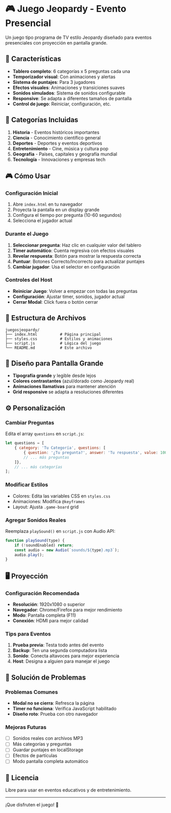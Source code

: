 # 🎮 Juego Jeopardy - Evento Presencial

Un juego tipo programa de TV estilo Jeopardy diseñado para eventos presenciales con proyección en pantalla grande.

## 🚀 Características

- **Tablero completo**: 6 categorías x 5 preguntas cada una
- **Temporizador visual**: Con animaciones y alertas
- **Sistema de puntajes**: Para 3 jugadores
- **Efectos visuales**: Animaciones y transiciones suaves
- **Sonidos simulados**: Sistema de sonidos configurable
- **Responsive**: Se adapta a diferentes tamaños de pantalla
- **Control de juego**: Reiniciar, configuración, etc.

## 🎯 Categorías Incluidas

1. **Historia** - Eventos históricos importantes
2. **Ciencia** - Conocimiento científico general  
3. **Deportes** - Deportes y eventos deportivos
4. **Entretenimiento** - Cine, música y cultura pop
5. **Geografía** - Países, capitales y geografía mundial
6. **Tecnología** - Innovaciones y empresas tech

## 🎮 Cómo Usar

### Configuración Inicial
1. Abre `index.html` en tu navegador
2. Proyecta la pantalla en un display grande
3. Configura el tiempo por pregunta (10-60 segundos)
4. Selecciona el jugador actual

### Durante el Juego
1. **Seleccionar pregunta**: Haz clic en cualquier valor del tablero
2. **Timer automático**: Cuenta regresiva con efectos visuales
3. **Revelar respuesta**: Botón para mostrar la respuesta correcta  
4. **Puntuar**: Botones Correcto/Incorrecto para actualizar puntajes
5. **Cambiar jugador**: Usa el selector en configuración

### Controles del Host
- **Reiniciar Juego**: Volver a empezar con todas las preguntas
- **Configuración**: Ajustar timer, sonidos, jugador actual
- **Cerrar Modal**: Click fuera o botón cerrar

## 📁 Estructura de Archivos

```
juegosjeopardy/
├── index.html          # Página principal
├── styles.css          # Estilos y animaciones
├── script.js           # Lógica del juego
└── README.md           # Este archivo
```

## 🎨 Diseño para Pantalla Grande

- **Tipografía grande** y legible desde lejos
- **Colores contrastantes** (azul/dorado como Jeopardy real)
- **Animaciones llamativas** para mantener atención
- **Grid responsive** se adapta a resoluciones diferentes

## ⚙️ Personalización

### Cambiar Preguntas
Edita el array `questions` en `script.js`:

```javascript
let questions = [
    { category: 'Tu Categoría', questions: [
        { question: '¿Tu pregunta?', answer: 'Tu respuesta', value: 100, answered: false },
        // ... más preguntas
    ]},
    // ... más categorías
];
```

### Modificar Estilos
- Colores: Edita las variables CSS en `styles.css`
- Animaciones: Modifica `@keyframes` 
- Layout: Ajusta `.game-board` grid

### Agregar Sonidos Reales
Reemplaza `playSound()` en `script.js` con Audio API:

```javascript
function playSound(type) {
    if (!soundEnabled) return;
    const audio = new Audio(`sounds/${type}.mp3`);
    audio.play();
}
```

## 🖥️ Proyección

### Configuración Recomendada
- **Resolución**: 1920x1080 o superior
- **Navegador**: Chrome/Firefox para mejor rendimiento
- **Modo**: Pantalla completa (F11)
- **Conexión**: HDMI para mejor calidad

### Tips para Eventos
1. **Prueba previa**: Testa todo antes del evento
2. **Backup**: Ten una segunda computadora lista
3. **Sonido**: Conecta altavoces para mejor experiencia
4. **Host**: Designa a alguien para manejar el juego

## 🔧 Solución de Problemas

### Problemas Comunes
- **Modal no se cierra**: Refresca la página
- **Timer no funciona**: Verifica JavaScript habilitado
- **Diseño roto**: Prueba con otro navegador

### Mejoras Futuras
- [ ] Sonidos reales con archivos MP3
- [ ] Más categorías y preguntas
- [ ] Guardar puntajes en localStorage
- [ ] Efectos de partículas
- [ ] Modo pantalla completa automático

## 📝 Licencia

Libre para usar en eventos educativos y de entretenimiento.

---

¡Que disfruten el juego! 🎉
